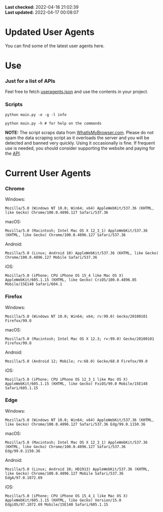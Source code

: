 **Last checked:** 2022-04-18 21:02:39  
**Last updated:** 2022-04-17 00:08:07  

# Updated User Agents
You can find some of the latest user agents here.

# Use

### Just for a list of APIs

Feel free to fetch [useragents.json](https://raw.githubusercontent.com/tmxkn1/UpdatedUserAgents/master/useragents.json) and use the contents in your project.

### Scripts

```
python main.py -e -g -l info

python main.py -h # for help on the commands
```
**NOTE:** The script scraps data from [WhatIsMyBrowser.com](https://www.whatismybrowser.com). Please do not spam the data scraping script as it overloads the server and you will be detected and banned very quickly. Using it occasionally is fine. If frequent use is needed, you should consider supporting the website and paying for the [API](https://developers.whatismybrowser.com/api/).

# Current User Agents
### Chrome

Windows:
```
Mozilla/5.0 (Windows NT 10.0; Win64; x64) AppleWebKit/537.36 (KHTML, like Gecko) Chrome/100.0.4896.127 Safari/537.36
```

macOS:
```
Mozilla/5.0 (Macintosh; Intel Mac OS X 12_3_1) AppleWebKit/537.36 (KHTML, like Gecko) Chrome/100.0.4896.127 Safari/537.36
```

Android:
```
Mozilla/5.0 (Linux; Android 10) AppleWebKit/537.36 (KHTML, like Gecko) Chrome/100.0.4896.127 Mobile Safari/537.36
```

iOS:
```
Mozilla/5.0 (iPhone; CPU iPhone OS 15_4 like Mac OS X) AppleWebKit/605.1.15 (KHTML, like Gecko) CriOS/100.0.4896.85 Mobile/15E148 Safari/604.1
```

### Firefox

Windows:
```
Mozilla/5.0 (Windows NT 10.0; Win64; x64; rv:99.0) Gecko/20100101 Firefox/99.0
```

macOS:
```
Mozilla/5.0 (Macintosh; Intel Mac OS X 12.3; rv:99.0) Gecko/20100101 Firefox/99.0
```

Android:
```
Mozilla/5.0 (Android 12; Mobile; rv:68.0) Gecko/68.0 Firefox/99.0
```

iOS:
```
Mozilla/5.0 (iPhone; CPU iPhone OS 12_3_1 like Mac OS X) AppleWebKit/605.1.15 (KHTML, like Gecko) FxiOS/99.0 Mobile/15E148 Safari/605.1.15
```

###  Edge

Windows:
```
Mozilla/5.0 (Windows NT 10.0; Win64; x64) AppleWebKit/537.36 (KHTML, like Gecko) Chrome/100.0.4896.127 Safari/537.36 Edg/99.0.1150.36
```

macOS:
```
Mozilla/5.0 (Macintosh; Intel Mac OS X 12_3_1) AppleWebKit/537.36 (KHTML, like Gecko) Chrome/100.0.4896.127 Safari/537.36 Edg/99.0.1150.36
```

Android:
```
Mozilla/5.0 (Linux; Android 10; HD1913) AppleWebKit/537.36 (KHTML, like Gecko) Chrome/100.0.4896.127 Mobile Safari/537.36 EdgA/97.0.1072.69
```

iOS:
```
Mozilla/5.0 (iPhone; CPU iPhone OS 15_4_1 like Mac OS X) AppleWebKit/605.1.15 (KHTML, like Gecko) Version/15.0 EdgiOS/97.1072.69 Mobile/15E148 Safari/605.1.15
```
